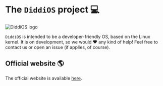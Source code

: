 # The `DiddiOS` project :computer:

![DiddiOS logo](https://DiddiOS.github.io/images/DiddiOS-web.png)

`DiddiOS` is intended to be a developer-friendly OS, based on the Linux kernel. It is on development, so we would :heart: any kind of help! Feel free to contact
us or open an issue (if applies, of course).

## Official website :earth_americas:

The official website is available [here](https://DiddiOS.github.io).
